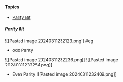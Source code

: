 
#### Topics
- [Parity Bit]()


##### Parity Bit
![[Pasted image 20240311232123.png]]
#eg
- odd Parity

![[Pasted image 20240311232236.png]]
![[Pasted image 20240311232254.png]]
- Even Parity
![[Pasted image 20240311232409.png]]
